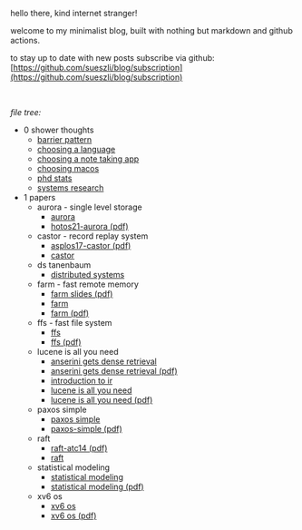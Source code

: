 

hello there, kind internet stranger!

welcome to my minimalist blog, built with nothing but markdown and github actions.

to stay up to date with new posts subscribe via github: [https://github.com/sueszli/blog/subscription](https://github.com/sueszli/blog/subscription)

<br>

_file tree:_

- 0 shower thoughts
	- [barrier pattern](<https://sueszli.github.io/blog/0%20shower%20thoughts/barrier%20pattern>)
	- [choosing a language](<https://sueszli.github.io/blog/0%20shower%20thoughts/choosing%20a%20language>)
	- [choosing a note taking app](<https://sueszli.github.io/blog/0%20shower%20thoughts/choosing%20a%20note%20taking%20app>)
	- [choosing macos](<https://sueszli.github.io/blog/0%20shower%20thoughts/choosing%20macos>)
	- [phd stats](<https://sueszli.github.io/blog/0%20shower%20thoughts/phd%20stats>)
	- [systems research](<https://sueszli.github.io/blog/0%20shower%20thoughts/systems%20research>)
- 1 papers
	- aurora - single level storage
		- [aurora](<https://sueszli.github.io/blog/1%20papers/aurora%20-%20single%20level%20storage/aurora>)
		- [hotos21-aurora (pdf)](<https://sueszli.github.io/blog/1%20papers/aurora%20-%20single%20level%20storage/hotos21-aurora.pdf>)
	- castor - record replay system
		- [asplos17-castor (pdf)](<https://sueszli.github.io/blog/1%20papers/castor%20-%20record%20replay%20system/asplos17-castor.pdf>)
		- [castor](<https://sueszli.github.io/blog/1%20papers/castor%20-%20record%20replay%20system/castor>)
	- ds tanenbaum
		- [distributed systems](<https://sueszli.github.io/blog/1%20papers/ds%20tanenbaum/distributed%20systems>)
	- farm - fast remote memory
		- [farm slides (pdf)](<https://sueszli.github.io/blog/1%20papers/farm%20-%20fast%20remote%20memory/farm%20slides.pdf>)
		- [farm](<https://sueszli.github.io/blog/1%20papers/farm%20-%20fast%20remote%20memory/farm>)
		- [farm (pdf)](<https://sueszli.github.io/blog/1%20papers/farm%20-%20fast%20remote%20memory/farm.pdf>)
	- ffs - fast file system
		- [ffs](<https://sueszli.github.io/blog/1%20papers/ffs%20-%20fast%20file%20system/ffs>)
		- [ffs (pdf)](<https://sueszli.github.io/blog/1%20papers/ffs%20-%20fast%20file%20system/ffs.pdf>)
	- lucene is all you need
		- [anserini gets dense retrieval](<https://sueszli.github.io/blog/1%20papers/lucene%20is%20all%20you%20need/anserini%20gets%20dense%20retrieval>)
		- [anserini gets dense retrieval (pdf)](<https://sueszli.github.io/blog/1%20papers/lucene%20is%20all%20you%20need/anserini%20gets%20dense%20retrieval.pdf>)
		- [introduction to ir](<https://sueszli.github.io/blog/1%20papers/lucene%20is%20all%20you%20need/introduction%20to%20ir>)
		- [lucene is all you need](<https://sueszli.github.io/blog/1%20papers/lucene%20is%20all%20you%20need/lucene%20is%20all%20you%20need>)
		- [lucene is all you need (pdf)](<https://sueszli.github.io/blog/1%20papers/lucene%20is%20all%20you%20need/lucene%20is%20all%20you%20need.pdf>)
	- paxos simple
		- [paxos simple](<https://sueszli.github.io/blog/1%20papers/paxos%20simple/paxos%20simple>)
		- [paxos-simple (pdf)](<https://sueszli.github.io/blog/1%20papers/paxos%20simple/paxos-simple.pdf>)
	- raft
		- [raft-atc14 (pdf)](<https://sueszli.github.io/blog/1%20papers/raft/raft-atc14.pdf>)
		- [raft](<https://sueszli.github.io/blog/1%20papers/raft/raft>)
	- statistical modeling
		- [statistical modeling](<https://sueszli.github.io/blog/1%20papers/statistical%20modeling/statistical%20modeling>)
		- [statistical modeling (pdf)](<https://sueszli.github.io/blog/1%20papers/statistical%20modeling/statistical%20modeling.pdf>)
	- xv6 os
		- [xv6 os](<https://sueszli.github.io/blog/1%20papers/xv6%20os/xv6%20os>)
		- [xv6 os (pdf)](<https://sueszli.github.io/blog/1%20papers/xv6%20os/xv6%20os.pdf>)
